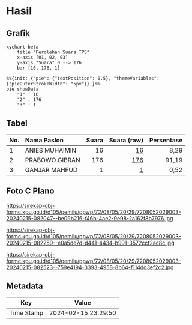 # Hasil

## Grafik

```mermaid
xychart-beta
    title "Perolehan Suara TPS"
    x-axis [01, 02, 03]
    y-axis "Suara" 0 --> 176
    bar [16, 176, 1]
```

```mermaid
%%{init: {"pie": {"textPosition": 0.5}, "themeVariables": {"pieOuterStrokeWidth": "5px"}} }%%
pie showData
    "1" : 16
    "2" : 176
    "3" : 1
```

## Tabel

| No. | Nama Paslon    | Suara | Suara (raw) | Persentase |
|:--- |:-------------- | -----:| -----------:| ----------:|
| 1   | ANIES MUHAIMIN | 16    | [16][p-1]   | 8,29       |
| 2   | PRABOWO GIBRAN | 176   | [176][p-2]  | 91,19      |
| 3   | GANJAR MAHFUD  | 1     | [1][p-3]    | 0,52       |


[p-1]: https://github.com/gigit-pemilu/pemilu-2024-72-sulawesi-tengah/blob/main/pilpres/hitung-suara/sub/72-sulawesi-tengah/sub/08-parigi-moutong/sub/05-tomini/sub/2029-ta'aniuge/sub/003-tps/sub/paslon-1.txt
[p-2]: https://github.com/gigit-pemilu/pemilu-2024-72-sulawesi-tengah/blob/main/pilpres/hitung-suara/sub/72-sulawesi-tengah/sub/08-parigi-moutong/sub/05-tomini/sub/2029-ta'aniuge/sub/003-tps/sub/paslon-2.txt
[p-3]: https://github.com/gigit-pemilu/pemilu-2024-72-sulawesi-tengah/blob/main/pilpres/hitung-suara/sub/72-sulawesi-tengah/sub/08-parigi-moutong/sub/05-tomini/sub/2029-ta'aniuge/sub/003-tps/sub/paslon-3.txt

## Foto C Plano

https://sirekap-obj-formc.kpu.go.id/d105/pemilu/ppwp/72/08/05/20/29/7208052029003-20240215-082047--be09b216-f46b-4ae2-9e98-2a162f8b7976.jpg

https://sirekap-obj-formc.kpu.go.id/d105/pemilu/ppwp/72/08/05/20/29/7208052029003-20240215-082259--e0a5de7d-d441-4434-b991-3572ccf2ac8c.jpg

https://sirekap-obj-formc.kpu.go.id/d105/pemilu/ppwp/72/08/05/20/29/7208052029003-20240215-082523--759e4194-3393-4958-8b64-f114dd3ef2c2.jpg


## Metadata

| Key        | Value               |
| ---------- | ------------------- |
| Time Stamp | 2024-02-15 23:29:50 |



